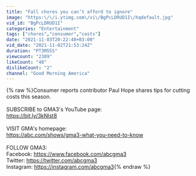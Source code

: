 ```yaml
---
title: "Fall chores you can’t afford to ignore"
image: "https:\/\/i.ytimg.com\/vi\/BgPcLDRUD1I\/hqdefault.jpg"
vid_id: "BgPcLDRUD1I"
categories: "Entertainment"
tags: ["chores","consumer","costs"]
date: "2021-11-03T20:22:48+03:00"
vid_date: "2021-11-02T21:53:24Z"
duration: "PT3M55S"
viewcount: "2309"
likeCount: "48"
dislikeCount: "2"
channel: "Good Morning America"
---
```

{% raw %}Consumer reports contributor Paul Hope shares tips for cutting costs this season.<br /><br />SUBSCRIBE to GMA3's YouTube page:  <br /><a rel="nofollow" target="blank" href="https://bit.ly/3kNlst8">https://bit.ly/3kNlst8</a><br /><br />VISIT GMA's homepage: <br /><a rel="nofollow" target="blank" href="https://abc.com/shows/gma3-what-you-need-to-know">https://abc.com/shows/gma3-what-you-need-to-know</a><br /><br />FOLLOW GMA3:<br />Facebook: <a rel="nofollow" target="blank" href="https://www.facebook.com/abcgma3">https://www.facebook.com/abcgma3</a><br />Twitter: <a rel="nofollow" target="blank" href="https://twitter.com/abcgma3">https://twitter.com/abcgma3</a><br />Instagram: <a rel="nofollow" target="blank" href="https://instagram.com/abcgma3">https://instagram.com/abcgma3</a>{% endraw %}
